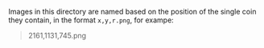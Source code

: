 Images in this directory are named based on the position of the single coin they contain,
in the format `x,y,r.png`, for exampe:
> 2161,1131,745.png